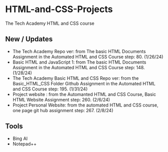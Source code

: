# HTML-and-CSS-Projects
The Tech Academy HTML and CSS course

## New / Updates
- The Tech Academy Repo ver: from The basic HTML Documents Assignment in the Automated HTML and CSS Course step: 80. (1/26/24)
- Basic HTML and JavaScript 1: from The basic HTML Documents Assignment in the Automated HTML and CSS Course step: 148. (1/28/24)
- The Tech Academy Basic HTML and CSS Repo ver: from the Basic_HTML_CSS Folder Github Assignment in the Automated HTML and CSS Course step: 195. (1/31/24)
- Project website : from the Automanted HTML and CSS Course, Basic HTML Website Assignment step: 260. (2/6/24)
- Project Personal Website: from the automated HTML and CSS course, one page git hub assignment step: 267. (2/8/24)

## Tools
- Bing AI
- Notepad++
